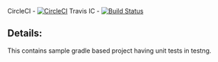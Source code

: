 CircleCI - [![CircleCI](https://circleci.com/gh/semuruga/sample-testng-gradle.svg?style=svg)](https://circleci.com/gh/semuruga/sample-testng-gradle)
Travis IC - [![Build Status](https://travis-ci.org/semuruga/sample-testng-gradle.svg?branch=master)](https://travis-ci.org/semuruga/sample-testng-gradle)

## Details:
This contains sample gradle based project having unit tests in testng.

